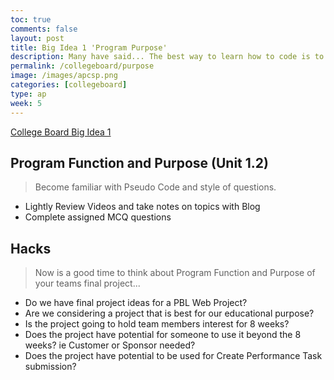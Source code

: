 ```yaml
---
toc: true
comments: false
layout: post
title: Big Idea 1 'Program Purpose'
description: Many have said... The best way to learn how to code is to start a project.  Additionally, make sure that project has 'purpose' and is in your interests.
permalink: /collegeboard/purpose
image: /images/apcsp.png
categories: [collegeboard]
type: ap
week: 5
---
```


[College Board Big Idea 1](https://apclassroom.collegeboard.org/103/home?unit=1)

## Program Function and Purpose (Unit 1.2)
> Become familiar with Pseudo Code and style of questions.
- Lightly Review Videos and take notes on topics with Blog
- Complete assigned MCQ questions

## Hacks
> Now is a good time to think about Program Function and Purpose of your teams final project...
- Do we have final project ideas for a PBL Web Project?
- Are we considering a project that is best for our educational purpose?
- Is the project going to hold team members interest for 8 weeks?
- Does the project have potential for someone to use it beyond the 8 weeks?  ie Customer or Sponsor needed?
- Does the project have potential to be used for Create Performance Task submission?
